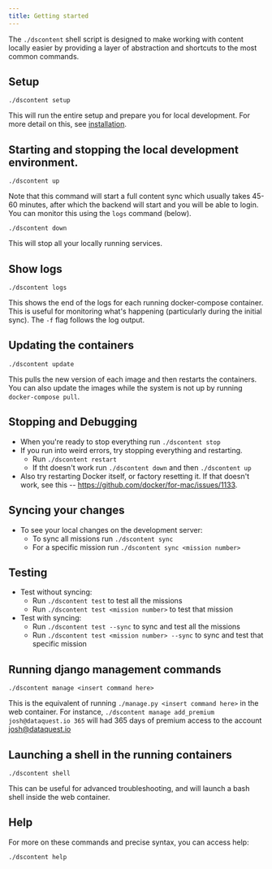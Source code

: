 ```yaml
---
title: Getting started
---
```



The `./dscontent` shell script is designed to make working with content locally easier by providing a layer of abstraction and shortcuts to the most common commands.

## Setup

```
./dscontent setup
```

This will run the entire setup and prepare you for local development.  For more detail on this, see [installation](../installation).

## Starting and stopping the local development environment.

```
./dscontent up
```

Note that this command will start a full content sync which usually takes 45-60 minutes, after which the backend will start and you will be able to login.  You can monitor this using the `logs` command (below).

```
./dscontent down
```

This will stop all your locally running services.

## Show logs

```
./dscontent logs
```

This shows the end of the logs for each running docker-compose container.  This is useful for monitoring what's happening (particularly during the initial sync).  The `-f` flag follows the log output.

## Updating the containers

```
./dscontent update
```

This pulls the new version of each image and then restarts the containers.  You can also update the images while the system is not up by running `docker-compose pull`.

## Stopping and Debugging
* When you're ready to stop everything run `./dscontent stop`
* If you run into weird errors, try stopping everything and restarting.
    * Run `./dscontent restart`
    * If tht doesn't work run `./dscontent down` and then `./dscontent up`
* Also try restarting Docker itself, or factory resetting it.  If that doesn't work, see this -- https://github.com/docker/for-mac/issues/1133.

## Syncing your changes

* To see your local changes on the development server:
    * To sync all missions run `./dscontent sync`
    * For a specific mission run `./dscontent sync <mission number>`

## Testing

* Test without syncing:
    * Run `./dscontent test` to test all the missions
    * Run `./dscontent test <mission number>` to test that mission
* Test with syncing:
    * Run `./dscontent test --sync` to sync and test all the missions
    * Run `./dscontent test <mission number> --sync` to sync and test that
      specific mission

## Running django management commands

```
./dscontent manage <insert command here>
```

This is the equivalent of running `./manage.py <insert command here>` in the web container.  For instance, `./dscontent manage add_premium josh@dataquest.io 365` will had 365 days of premium access to the account josh@dataquest.io

## Launching a shell in the running containers

```
./dscontent shell
```

This can be useful for advanced troubleshooting, and will launch a bash shell inside the web container.

## Help

For more on these commands and precise syntax, you can access help:

```
./dscontent help
```